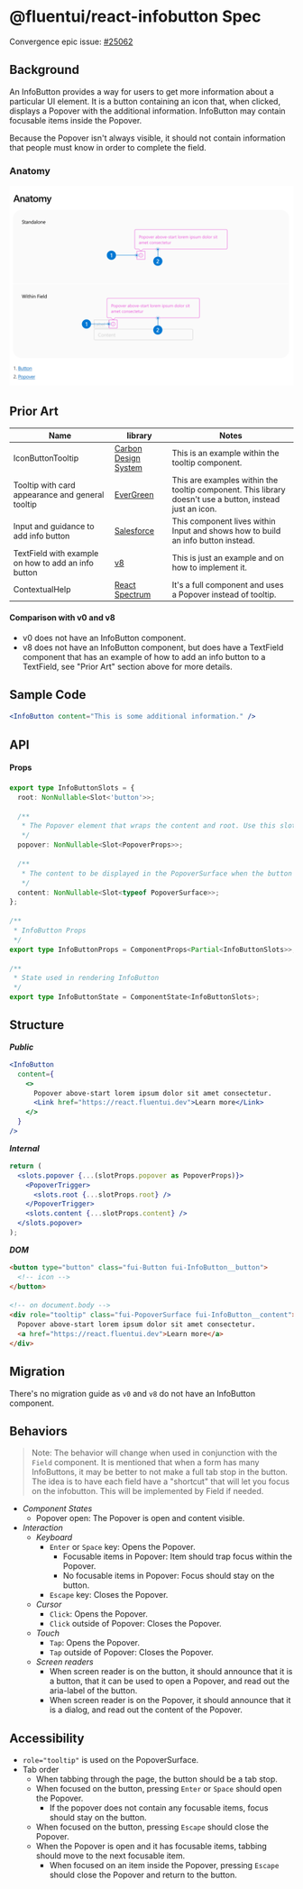 # @fluentui/react-infobutton Spec

Convergence epic issue: [#25062](https://github.com/microsoft/fluentui/issues/25062)

## Background

An InfoButton provides a way for users to get more information about a particular UI element. It is a button containing an icon that, when clicked, displays a Popover with the additional information. InfoButton may contain focusable items inside the Popover.

Because the Popover isn't always visible, it should not contain information that people must know in order to complete the field.

### Anatomy

![Anatomy](./etc/images/anatomy.png)

## Prior Art

| Name                                                | library                                                                               | Notes                                                                                                    |
| --------------------------------------------------- | ------------------------------------------------------------------------------------- | -------------------------------------------------------------------------------------------------------- |
| IconButtonTooltip                                   | [Carbon Design System](https://www.carbondesignsystem.com/components/tooltip/usage)   | This is an example within the tooltip component.                                                         |
| Tooltip with card appearance and general tooltip    | [EverGreen](https://evergreen.segment.com/components/tooltip)                         | This are examples within the tooltip component. This library doesn't use a button, instead just an icon. |
| Input and guidance to add info button               | [Salesforce](https://www.lightningdesignsystem.com/components/input/)                 | This component lives within Input and shows how to build an info button instead.                         |
| TextField with example on how to add an info button | [v8](https://developer.microsoft.com/en-us/fluentui#/controls/web/textfield)          | This is just an example and on how to implement it.                                                      |
| ContextualHelp                                      | [React Spectrum](https://react-spectrum.adobe.com/react-spectrum/ContextualHelp.html) | It's a full component and uses a Popover instead of tooltip.                                             |

#### Comparison with v0 and v8

- v0 does not have an InfoButton component.
- v8 does not have an InfoButton component, but does have a TextField component that has an example of how to add an info button to a TextField, see "Prior Art" section above for more details.

## Sample Code

```jsx
<InfoButton content="This is some additional information." />
```

## API

#### Props

```ts
export type InfoButtonSlots = {
  root: NonNullable<Slot<'button'>>;

  /**
   * The Popover element that wraps the content and root. Use this slot to pass props to the Popover.
   */
  popover: NonNullable<Slot<PopoverProps>>;

  /**
   * The content to be displayed in the PopoverSurface when the button is pressed.
   */
  content: NonNullable<Slot<typeof PopoverSurface>>;
};

/**
 * InfoButton Props
 */
export type InfoButtonProps = ComponentProps<Partial<InfoButtonSlots>>;

/**
 * State used in rendering InfoButton
 */
export type InfoButtonState = ComponentState<InfoButtonSlots>;
```

## Structure

_**Public**_

```jsx
<InfoButton
  content={
    <>
      Popover above-start lorem ipsum dolor sit amet consectetur.
      <Link href="https://react.fluentui.dev">Learn more</Link>
    </>
  }
/>
```

_**Internal**_

```jsx
return (
  <slots.popover {...(slotProps.popover as PopoverProps)}>
    <PopoverTrigger>
      <slots.root {...slotProps.root} />
    </PopoverTrigger>
    <slots.content {...slotProps.content} />
  </slots.popover>
);
```

_**DOM**_

```html
<button type="button" class="fui-Button fui-InfoButton__button">
  <!-- icon -->
</button>

<!-- on document.body -->
<div role="tooltip" class="fui-PopoverSurface fui-InfoButton__content">
  Popover above-start lorem ipsum dolor sit amet consectetur.
  <a href="https://react.fluentui.dev">Learn more</a>
</div>
```

## Migration

There's no migration guide as `v0` and `v8` do not have an InfoButton component.

## Behaviors

> Note: The behavior will change when used in conjunction with the `Field` component. It is mentioned that when a form has many InfoButtons, it may be better to not make a full tab stop in the button. The idea is to have each field have a "shortcut" that will let you focus on the infobutton. This will be implemented by Field if needed.

- _Component States_
  - Popover open: The Popover is open and content visible.
- _Interaction_
  - _Keyboard_
    - `Enter` or `Space` key: Opens the Popover.
      - Focusable items in Popover: Item should trap focus within the Popover.
      - No focusable items in Popover: Focus should stay on the button.
    - `Escape` key: Closes the Popover.
  - _Cursor_
    - `Click`: Opens the Popover.
    - `Click` outside of Popover: Closes the Popover.
  - _Touch_
    - `Tap`: Opens the Popover.
    - `Tap` outside of Popover: Closes the Popover.
  - _Screen readers_
    - When screen reader is on the button, it should announce that it is a button, that it can be used to open a Popover, and read out the aria-label of the button.
    - When screen reader is on the Popover, it should announce that it is a dialog, and read out the content of the Popover.

## Accessibility

- `role="tooltip"` is used on the PopoverSurface.
- Tab order
  - When tabbing through the page, the button should be a tab stop.
  - When focused on the button, pressing `Enter` or `Space` should open the Popover.
    - If the popover does not contain any focusable items, focus should stay on the button.
  - When focused on the button, pressing `Escape` should close the Popover.
  - When the Popover is open and it has focusable items, tabbing should move to the next focusable item.
    - When focused on an item inside the Popover, pressing `Escape` should close the Popover and return to the button.
